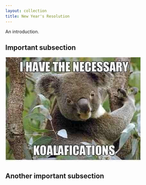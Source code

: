 ```yaml
---
layout: collection
title: New Year's Resolution
---
```


An introduction.

## Important subsection ##

<a href="/pictures/koalifications.jpg"><img src="/pictures/koalifications.jpg"></a>

## Another important subsection ##

